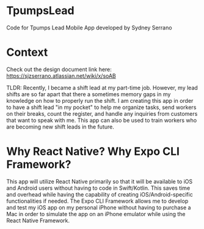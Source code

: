 # TpumpsLead

Code for Tpumps Lead Mobile App developed by Sydney Serrano

# Context

Check out the design document link here: https://sjzserrano.atlassian.net/wiki/x/soAB

TLDR: Recently, I became a shift lead at my part-time job. However, my lead shifts are so far apart that there a sometimes memory gaps in my knowledge on how to properly run the shift. I am creating this app in order to have a shift lead "in my pocket" to help me organize tasks, send workers on their breaks, count the register, and handle any inquiries from customers that want to speak with me. This app can also be used to train workers who are becoming new shift leads in the future.

# Why React Native? Why Expo CLI Framework?

This app will utilize React Native primarily so that it will be available to iOS and Android users without having to code in Swift/Kotlin. This saves time and overhead while having the capability of creating iOS/Android-specific functionalities if needed. The Expo CLI Framework allows me to develop and test my iOS app on my personal iPhone without having to purchase a Mac in order to simulate the app on an iPhone emulator while using the React Native Framework.
